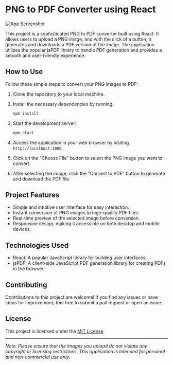 # PNG to PDF Converter using React

![App Screenshot](screenshot.png)

This project is a sophisticated PNG to PDF converter built using React. It allows users to upload a PNG image, and with the click of a button, it generates and downloads a PDF version of the image. The application utilizes the popular jsPDF library to handle PDF generation and provides a smooth and user-friendly experience.

## How to Use

Follow these simple steps to convert your PNG images to PDF:

1. Clone the repository to your local machine.

2. Install the necessary dependencies by running:

   ```bash
   npm install
   ```

3. Start the development server:

   ```bash
   npm start
   ```

4. Access the application in your web browser by visiting `http://localhost:3000`.

5. Click on the "Choose File" button to select the PNG image you want to convert.

6. After selecting the image, click the "Convert to PDF" button to generate and download the PDF file.

## Project Features

- Simple and intuitive user interface for easy interaction.
- Instant conversion of PNG images to high-quality PDF files.
- Real-time preview of the selected image before conversion.
- Responsive design, making it accessible on both desktop and mobile devices.

## Technologies Used

- React: A popular JavaScript library for building user interfaces.
- jsPDF: A client-side JavaScript PDF generation library for creating PDFs in the browser.

## Contributing

Contributions to this project are welcome! If you find any issues or have ideas for improvement, feel free to submit a pull request or open an issue.

## License

This project is licensed under the [MIT License](LICENSE).

---

*Note: Please ensure that the images you upload do not violate any copyright or licensing restrictions. This application is intended for personal and non-commercial use only.*
